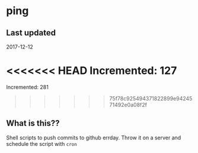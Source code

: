 # ping

## Last updated
2017-12-12

<<<<<<< HEAD
Incremented: 127
=======
Incremented: 281
>>>>>>> 75f78c925494371822899e9424571492e0a08f2f

## What is this?? 
Shell scripts to push commits to github errday. Throw it on a server and schedule the script with `cron`
